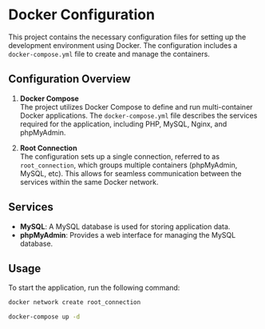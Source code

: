 # Docker Configuration

This project contains the necessary configuration files for setting up the development environment using Docker. The configuration includes a `docker-compose.yml` file to create and manage the containers.

## Configuration Overview

1. **Docker Compose**  
   The project utilizes Docker Compose to define and run multi-container Docker applications. The `docker-compose.yml` file describes the services required for the application, including PHP, MySQL, Nginx, and phpMyAdmin.

2. **Root Connection**  
   The configuration sets up a single connection, referred to as `root_connection`, which groups multiple containers (phpMyAdmin, MySQL, etc). This allows for seamless communication between the services within the same Docker network.

## Services

- **MySQL**: A MySQL database is used for storing application data.
- **phpMyAdmin**: Provides a web interface for managing the MySQL database.

## Usage

To start the application, run the following command:

```bash
docker network create root_connection
```

```bash
docker-compose up -d
```
